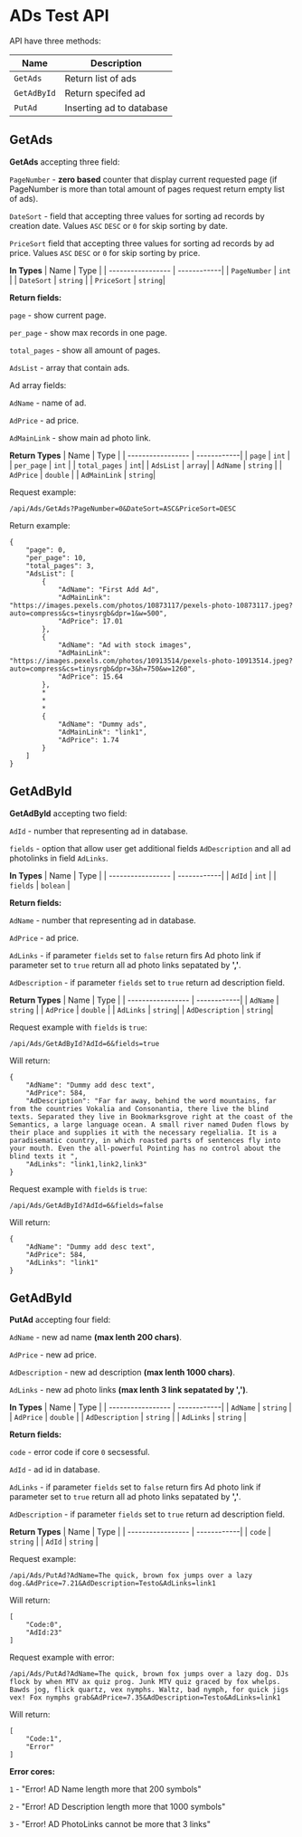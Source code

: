 
# ADs Test API

API have three methods:

| Name             | Description                                                                |
| ----------------- | ------------|
| `GetAds` | Return list of ads |
| `GetAdById` | Return specifed ad |
| `PutAd` |  Inserting ad to database| 


## GetAds

**GetAds** accepting three field:

`PageNumber` - **zero based** counter that display current requested page (if PageNumber is more than total amount of pages request return empty list of ads).

`DateSort` - field that accepting three values for sorting ad records by creation date. Values `ASC` `DESC` or `0` for skip sorting by date.

`PriceSort`  field that accepting three values for sorting ad records by ad price. Values `ASC` `DESC` or `0` for skip sorting by price.

**In Types**
| Name             | Type |
| ----------------- | ------------|
| `PageNumber` | `int` |
| `DateSort` | `string` |
| `PriceSort` |  `string`| 



**Return fields:**


`page` - show current page.

`per_page` - show max records in one page.

`total_pages` - show all amount of pages.

`AdsList` - array that contain ads.

Ad array fields:

`AdName` - name of ad.

`AdPrice` - ad price.

`AdMainLink` - show main ad photo link.

**Return Types**
| Name             | Type |
| ----------------- | ------------|
| `page` | `int` |
| `per_page` | `int` |
| `total_pages` |  `int`| 
| `AdsList` |  `array`|
| `AdName` | `string` |
| `AdPrice` | `double` |
| `AdMainLink` |  `string`| 


Request example:
```
/api/Ads/GetAds?PageNumber=0&DateSort=ASC&PriceSort=DESC
```

Return example:

```
{
    "page": 0,
    "per_page": 10,
    "total_pages": 3,
    "AdsList": [
        {
            "AdName": "First Add Ad",
            "AdMainLink": "https://images.pexels.com/photos/10873117/pexels-photo-10873117.jpeg?auto=compress&cs=tinysrgb&dpr=1&w=500",
            "AdPrice": 17.01
        },
        {
            "AdName": "Ad with stock images",
            "AdMainLink": "https://images.pexels.com/photos/10913514/pexels-photo-10913514.jpeg?auto=compress&cs=tinysrgb&dpr=3&h=750&w=1260",
            "AdPrice": 15.64
        },
        *
        *        
        *
        {
            "AdName": "Dummy ads",
            "AdMainLink": "link1",
            "AdPrice": 1.74
        }
    ]
}
```
## GetAdById

**GetAdById** accepting two field:

`AdId` - number that representing ad in database.

`fields` - option that allow user get additional fields `AdDescription` and all ad photolinks in field `AdLinks`.

**In Types**
| Name             | Type |
| ----------------- | ------------|
| `AdId` | `int` |
| `fields` | `bolean` |

**Return fields:**

`AdName` - number that representing ad in database.

`AdPrice` - ad price.

`AdLinks` - if parameter `fields` set to `false` return firs Ad photo link if parameter set to `true` return all ad photo links sepatated by **','**.

`AdDescription` - if parameter `fields` set to `true` return ad description field.

**Return Types**
| Name             | Type |
| ----------------- | ------------|
| `AdName` | `string` |
| `AdPrice` | `double` |
| `AdLinks` |  `string`| 
| `AdDescription` |  `string`| 


Request example with `fields` is `true`:
```
/api/Ads/GetAdById?AdId=6&fields=true
```

Will return:

```
{
    "AdName": "Dummy add desc text",
    "AdPrice": 584,
    "AdDescription": "Far far away, behind the word mountains, far from the countries Vokalia and Consonantia, there live the blind texts. Separated they live in Bookmarksgrove right at the coast of the Semantics, a large language ocean. A small river named Duden flows by their place and supplies it with the necessary regelialia. It is a paradisematic country, in which roasted parts of sentences fly into your mouth. Even the all-powerful Pointing has no control about the blind texts it ",
    "AdLinks": "link1,link2,link3"
}
```

Request example with `fields` is `true`:
```
/api/Ads/GetAdById?AdId=6&fields=false
```

Will return:
```
{
    "AdName": "Dummy add desc text",
    "AdPrice": 584,
    "AdLinks": "link1"
}
```
## GetAdById

**PutAd** accepting four field:

`AdName` - new ad name **(max lenth 200 chars)**.

`AdPrice` - new ad price.

`AdDescription` - new ad description  **(max lenth 1000 chars)**.

`AdLinks` - new ad photo links **(max lenth 3 link sepatated by ',')**.


**In Types**
| Name             | Type |
| ----------------- | ------------|
| `AdName` | `string` |
| `AdPrice` | `double` |
| `AdDescription` | `string` |
| `AdLinks` | `string` |

**Return fields:**

`code` - error code if core `0` secsessful.

`AdId` - ad id in database.

`AdLinks` - if parameter `fields` set to `false` return firs Ad photo link if parameter set to `true` return all ad photo links sepatated by **','**.

`AdDescription` - if parameter `fields` set to `true` return ad description field.

**Return Types**
| Name             | Type |
| ----------------- | ------------|
| `code` | `string` |
| `AdId` | `string` |



Request example:
```
/api/Ads/PutAd?AdName=The quick, brown fox jumps over a lazy dog.&AdPrice=7.21&AdDescription=Testo&AdLinks=link1
```

Will return:

```
[
    "Code:0",
    "AdId:23"
]
```

Request example with error:
```
/api/Ads/PutAd?AdName=The quick, brown fox jumps over a lazy dog. DJs flock by when MTV ax quiz prog. Junk MTV quiz graced by fox whelps. Bawds jog, flick quartz, vex nymphs. Waltz, bad nymph, for quick jigs vex! Fox nymphs grab&AdPrice=7.35&AdDescription=Testo&AdLinks=link1
```

Will return:
```
[
    "Code:1",
    "Error"
]
```

**Error cores:**

`1` - "Error! AD Name length more that 200 symbols"

`2` - "Error! AD Description length more that 1000 symbols"

`3` - "Error! AD PhotoLinks cannot be more that 3 links"
